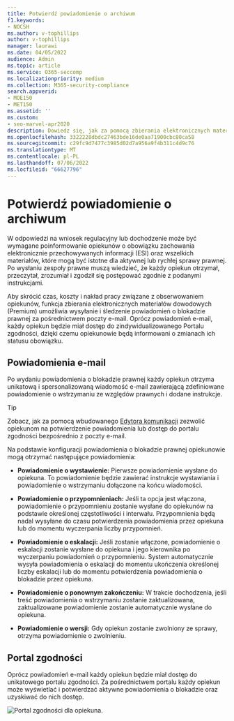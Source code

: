 ```yaml
---
title: Potwierdź powiadomienie o archiwum
f1.keywords:
- NOCSH
ms.author: v-tophillips
author: v-tophillips
manager: laurawi
ms.date: 04/05/2022
audience: Admin
ms.topic: article
ms.service: O365-seccomp
ms.localizationpriority: medium
ms.collection: M365-security-compliance
search.appverid:
- MOE150
- MET150
ms.assetid: ''
ms.custom:
- seo-marvel-apr2020
description: Dowiedz się, jak za pomocą zbierania elektronicznych materiałów dowodowych (Premium) wysyłać powiadomienia o blokadzie prawnej i śledzić je za pośrednictwem poczty e-mail, a także monitorować stan obowiązków.
ms.openlocfilehash: 3322228dbdc27463bde16de0aa71900cbc80ca58
ms.sourcegitcommit: c29fc9d7477c3985d02d7a956a9f4b311c4d9c76
ms.translationtype: MT
ms.contentlocale: pl-PL
ms.lasthandoff: 07/06/2022
ms.locfileid: "66627796"
---
```

# <a name="acknowledge-a-hold-notification"></a>Potwierdź powiadomienie o archiwum

W odpowiedzi na wniosek regulacyjny lub dochodzenie może być wymagane poinformowanie opiekunów o obowiązku zachowania elektronicznie przechowywanych informacji (ESI) oraz wszelkich materiałów, które mogą być istotne dla aktywnej lub rychłej sprawy prawnej. Po wysłaniu zespoły prawne muszą wiedzieć, że każdy opiekun otrzymał, przeczytał, zrozumiał i zgodził się postępować zgodnie z podanymi instrukcjami.

Aby skrócić czas, koszty i nakład pracy związane z obserwowaniem opiekunów, funkcja zbierania elektronicznych materiałów dowodowych (Premium) umożliwia wysyłanie i śledzenie powiadomień o blokadzie prawnej za pośrednictwem poczty e-mail. Oprócz powiadomień e-mail, każdy opiekun będzie miał dostęp do zindywidualizowanego Portalu zgodności, dzięki czemu opiekunowie będą informowani o zmianach ich statusu obowiązku.

## <a name="email-notifications"></a>Powiadomienia e-mail

Po wydaniu powiadomienia o blokadzie prawnej każdy opiekun otrzyma unikatową i spersonalizowaną wiadomość e-mail zawierającą zdefiniowane powiadomienie o wstrzymaniu ze względów prawnych i dodane instrukcje. 

> [!TIP]
> Zobacz, jak za pomocą wbudowanego  [Edytora komunikacji](using-communications-editor.md) zezwolić opiekunom na potwierdzenie powiadomienia lub dostęp do portalu zgodności bezpośrednio z poczty e-mail.

Na podstawie konfiguracji powiadomienia o blokadzie prawnej opiekunowie mogą otrzymać następujące powiadomienia: 

- **Powiadomienie o wystawienie:** Pierwsze powiadomienie wysłane do opiekuna. To powiadomienie będzie zawierać instrukcje wystawiania i powiadomienie o wstrzymaniu dołączone na końcu wiadomości.

- **Powiadomienie o przypomnieniach:** Jeśli ta opcja jest włączona, powiadomienie o przypomnieniu zostanie wysłane do opiekunów na podstawie określonej częstotliwości i interwału. Przypomnienia będą nadal wysyłane do czasu potwierdzenia powiadomienia przez opiekuna lub do momentu wyczerpania liczby przypomnień.

- **Powiadomienie o eskalacji:** Jeśli zostanie włączone, powiadomienie o eskalacji zostanie wysłane do opiekuna i jego kierownika po wyczerpaniu powiadomień o przypomnieniu. System automatycznie wysyła powiadomienia o eskalacji do momentu ukończenia określonej liczby eskalacji lub do momentu potwierdzenia powiadomienia o blokadzie przez opiekuna.

- **Powiadomienie o ponownym zakończeniu:** W trakcie dochodzenia, jeśli treść powiadomienia o wstrzymaniu zostanie zaktualizowana, zaktualizowane powiadomienie zostanie automatycznie wysłane do opiekuna.

- **Powiadomienie o wersji:** Gdy opiekun zostanie zwolniony ze sprawy, otrzyma powiadomienie o zwolnieniu. 

## <a name="compliance-portal"></a>Portal zgodności

Oprócz powiadomień e-mail każdy opiekun będzie miał dostęp do unikatowego portalu zgodności. Za pośrednictwem portalu każdy opiekun może wyświetlać i potwierdzać aktywne powiadomienia o blokadzie oraz uzyskiwać do nich dostęp.

![Portal zgodności dla opiekuna.](../media/CustodianPortal.jpg)
